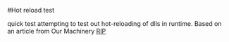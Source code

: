 #Hot reload test

quick test attempting to test out hot-reloading of dlls in runtime. 
Based on an article from Our Machinery [RIP](https://www.gamesindustry.biz/our-machinery-scraps-game-engine-asks-developers-to-delete-source-code)
